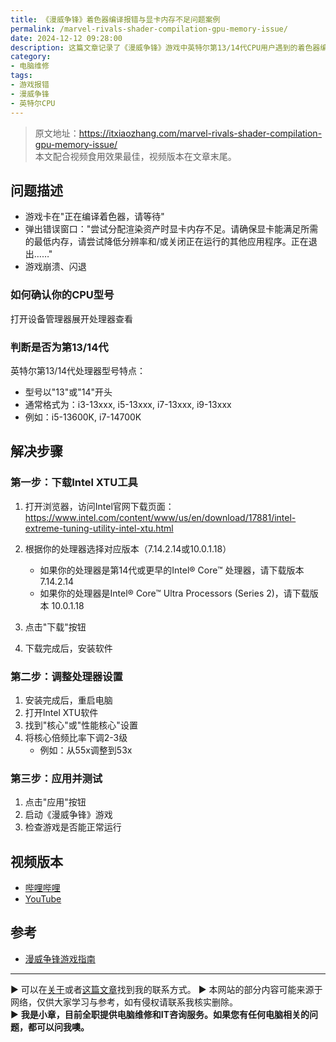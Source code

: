 ```yaml
---
title: 《漫威争锋》着色器编译报错与显卡内存不足问题案例
permalink: /marvel-rivals-shader-compilation-gpu-memory-issue/
date: 2024-12-12 09:28:00
description: 这篇文章记录了《漫威争锋》游戏中英特尔第13/14代CPU用户遇到的着色器编译错误和显存不足问题的一个成功解决案例。
category:
- 电脑维修
tags:
- 游戏报错
- 漫威争锋
- 英特尔CPU
---
```


> 原文地址：<https://itxiaozhang.com/marvel-rivals-shader-compilation-gpu-memory-issue/>  
> 本文配合视频食用效果最佳，视频版本在文章末尾。

## 问题描述

- 游戏卡在"正在编译着色器，请等待"
- 弹出错误窗口："尝试分配渲染资产时显卡内存不足。请确保显卡能满足所需的最低内存，请尝试降低分辨率和/或关闭正在运行的其他应用程序。正在退出……"
- 游戏崩溃、闪退

### 如何确认你的CPU型号

打开设备管理器展开处理器查看

### 判断是否为第13/14代

英特尔第13/14代处理器型号特点：

- 型号以"13"或"14"开头
- 通常格式为：i3-13xxx, i5-13xxx, i7-13xxx, i9-13xxx
- 例如：i5-13600K, i7-14700K

## 解决步骤

### 第一步：下载Intel XTU工具

1. 打开浏览器，访问Intel官网下载页面：
   <https://www.intel.com/content/www/us/en/download/17881/intel-extreme-tuning-utility-intel-xtu.html>

2. 根据你的处理器选择对应版本（7.14.2.14或10.0.1.18）
   - 如果你的处理器是第14代或更早的Intel® Core™ 处理器，请下载版本 7.14.2.14
   - 如果你的处理器是Intel® Core™ Ultra Processors (Series 2)，请下载版本 10.0.1.18
3. 点击"下载"按钮
4. 下载完成后，安装软件

### 第二步：调整处理器设置

1. 安装完成后，重启电脑
2. 打开Intel XTU软件
3. 找到"核心"或"性能核心"设置
4. 将核心倍频比率下调2-3级
   - 例如：从55x调整到53x

### 第三步：应用并测试

1. 点击"应用"按钮
2. 启动《漫威争锋》游戏
3. 检查游戏是否能正常运行

## 视频版本

- [哔哩哔哩](https://www.bilibili.com/video/BV12pq8YFE9Q)
- [YouTube](https://youtu.be/bHxB_unmiWY)

## 参考

- [漫威争锋游戏指南](https://marvelrivals.163.com/guide/)

---
▶ 可以在[关于](https://itxiaozhang.com/about/)或者[这篇文章](https://itxiaozhang.com/about-computer-repair-services-with-me/)找到我的联系方式。
▶ 本网站的部分内容可能来源于网络，仅供大家学习与参考，如有侵权请联系我核实删除。  
▶ **我是小章，目前全职提供电脑维修和IT咨询服务。如果您有任何电脑相关的问题，都可以问我噢。**  
